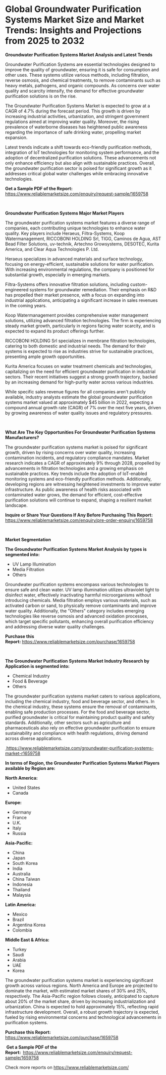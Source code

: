 <p><h1>Global Groundwater Purification Systems Market Size and Market Trends: Insights and Projections from 2025 to 2032</h1></p><p><strong>Groundwater Purification Systems Market Analysis and Latest Trends</strong></p>
<p><p>Groundwater Purification Systems are essential technologies designed to improve the quality of groundwater, ensuring it is safe for consumption and other uses. These systems utilize various methods, including filtration, reverse osmosis, and chemical treatments, to remove contaminants such as heavy metals, pathogens, and organic compounds. As concerns over water quality and scarcity intensify, the demand for effective groundwater purification solutions is on the rise.</p><p>The Groundwater Purification Systems Market is expected to grow at a CAGR of 4.7% during the forecast period. This growth is driven by increasing industrial activities, urbanization, and stringent government regulations aimed at improving water quality. Moreover, the rising prevalence of waterborne diseases has heightened public awareness regarding the importance of safe drinking water, propelling market expansion.</p><p>Latest trends indicate a shift towards eco-friendly purification methods, integration of IoT technologies for monitoring system performance, and the adoption of decentralized purification solutions. These advancements not only enhance efficiency but also align with sustainable practices. Overall, the groundwater purification sector is poised for significant growth as it addresses critical global water challenges while embracing innovative technologies.</p></p>
<p><strong>Get a Sample PDF of the Report:&nbsp;</strong> <a href="https://www.reliablemarketsize.com/enquiry/request-sample/1659758?utm_campaign=2192&utm_medium=2&utm_source=Github&utm_content=ia&utm_term=17022025&utm_id=groundwater-purification-systems">https://www.reliablemarketsize.com/enquiry/request-sample/1659758</a></p>
<p>&nbsp;</p>
<p><strong>Groundwater Purification Systems Major Market Players</strong></p>
<p><p>The groundwater purification systems market features a diverse range of companies, each contributing unique technologies to enhance water quality. Key players include Heraeus, Filtra-Systems, Koop Watermanagement, RICCOBONI HOLDING Srl, TIGG, Caminos de Agua, AST Bead Filter Solutions, uv-technik, Artechno Growsystems, DESOTEC, Kurita America, and Clear Aqua Technologies P. Ltd.</p><p>Heraeus specializes in advanced materials and surface technology, focusing on energy-efficient, sustainable solutions for water purification. With increasing environmental regulations, the company is positioned for substantial growth, especially in emerging markets.</p><p>Filtra-Systems offers innovative filtration solutions, including custom-engineered systems for groundwater remediation. Their emphasis on R&D has propelled their market presence, with a focus on expanding into industrial applications, anticipating a significant increase in sales revenues in the coming years.</p><p>Koop Watermanagement provides comprehensive water management solutions, utilizing advanced filtration technologies. The firm is experiencing steady market growth, particularly in regions facing water scarcity, and is expected to expand its product offerings further.</p><p>RICCOBONI HOLDING Srl specializes in membrane filtration technologies, catering to both domestic and industrial needs. The demand for their systems is expected to rise as industries strive for sustainable practices, presenting ample growth opportunities.</p><p>Kurita America focuses on water treatment chemicals and technologies, capitalizing on the need for efficient groundwater purification in industrial sectors. Their recent initiatives suggest a strong growth trajectory, backed by an increasing demand for high-purity water across various industries.</p><p>While specific sales revenue figures for all companies aren't publicly available, industry analysts estimate the global groundwater purification systems market valued at approximately $45 billion in 2022, expecting a compound annual growth rate (CAGR) of 7% over the next five years, driven by growing awareness of water quality issues and regulatory pressures.</p></p>
<p>&nbsp;</p>
<p><strong>What Are The Key Opportunities For Groundwater Purification Systems Manufacturers?</strong></p>
<p><p>The groundwater purification systems market is poised for significant growth, driven by rising concerns over water quality, increasing contamination incidents, and regulatory compliance mandates. Market research indicates a CAGR of approximately 9% through 2028, propelled by advancements in filtration technologies and a growing emphasis on sustainable practices. Key trends include the adoption of IoT-enabled monitoring systems and eco-friendly purification methods. Additionally, developing regions are witnessing heightened investments to improve water infrastructure. As public awareness of health risks associated with contaminated water grows, the demand for efficient, cost-effective purification solutions will continue to expand, shaping a resilient market landscape.</p></p>
<p><strong>Inquire or Share Your Questions If Any Before Purchasing This Report:</strong> <a href="https://www.reliablemarketsize.com/enquiry/pre-order-enquiry/1659758?utm_campaign=2192&utm_medium=2&utm_source=Github&utm_content=ia&utm_term=17022025&utm_id=groundwater-purification-systems">https://www.reliablemarketsize.com/enquiry/pre-order-enquiry/1659758</a></p>
<p>&nbsp;</p>
<p><strong>Market Segmentation</strong></p>
<p><strong>The Groundwater Purification Systems Market Analysis by types is segmented into:</strong></p>
<p><ul><li>UV Lamp Illumination</li><li>Media Filtration</li><li>Others</li></ul></p>
<p><p>Groundwater purification systems encompass various technologies to ensure safe and clean water. UV lamp illumination utilizes ultraviolet light to disinfect water, effectively inactivating harmful microorganisms without introducing chemicals. Media filtration employs various materials, such as activated carbon or sand, to physically remove contaminants and improve water quality. Additionally, the "Others" category includes emerging technologies like reverse osmosis and advanced oxidation processes, which target specific pollutants, enhancing overall purification efficiency and addressing diverse water quality challenges.</p></p>
<p><strong>Purchase this Report:&nbsp;</strong><a href="https://www.reliablemarketsize.com/purchase/1659758?utm_campaign=2192&utm_medium=2&utm_source=Github&utm_content=ia&utm_term=17022025&utm_id=groundwater-purification-systems">https://www.reliablemarketsize.com/purchase/1659758</a></p>
<p>&nbsp;</p>
<p><strong>The Groundwater Purification Systems Market Industry Research by Application is segmented into:</strong></p>
<p><ul><li>Chemical Industry</li><li>Food & Beverage</li><li>Others</li></ul></p>
<p><p>The groundwater purification systems market caters to various applications, including the chemical industry, food and beverage sector, and others. In the chemical industry, these systems ensure the removal of contaminants, enabling safe production processes. For the food and beverage sector, purified groundwater is critical for maintaining product quality and safety standards. Additionally, other sectors such as agriculture and pharmaceuticals also rely on effective groundwater purification to ensure sustainability and compliance with health regulations, driving demand across diverse applications.</p></p>
<p><a href="https://www.reliablemarketsize.com/groundwater-purification-systems-market-r1659758?utm_campaign=2192&utm_medium=2&utm_source=Github&utm_content=ia&utm_term=17022025&utm_id=groundwater-purification-systems">&nbsp;https://www.reliablemarketsize.com/groundwater-purification-systems-market-r1659758</a></p>
<p><strong>In terms of Region, the Groundwater Purification Systems Market Players available by Region are:</strong></p>
<p>
    <p> <strong> North America: </strong>
        <ul>
            <li>United States</li>
            <li>Canada</li>
        </ul>
        </p> 
    <p> <strong> Europe: </strong>
        <ul>
            <li>Germany</li>
            <li>France</li>
            <li>U.K.</li>
            <li>Italy</li>
            <li>Russia</li>
        </ul>
        </p> 
    <p> <strong> Asia-Pacific: </strong>
        <ul>
            <li>China</li>
            <li>Japan</li>
            <li>South Korea</li>
            <li>India</li>
            <li>Australia</li>
            <li>China Taiwan</li>
            <li>Indonesia</li>
            <li>Thailand</li>
            <li>Malaysia</li>
        </ul>
        </p> 
    <p> <strong> Latin America: </strong>
        <ul>
            <li>Mexico</li>
            <li>Brazil</li>
            <li>Argentina Korea</li>
            <li>Colombia</li>
        </ul>
        </p> 
    <p> <strong> Middle East & Africa: </strong>
        <ul>
            <li>Turkey</li>
            <li>Saudi</li>
            <li>Arabia</li>
            <li>UAE</li>
            <li>Korea</li>
        </ul>
    </p>
    </p>
<p><p>The groundwater purification systems market is experiencing significant growth across various regions. North America and Europe are projected to dominate the market, with estimated market shares of 30% and 25%, respectively. The Asia-Pacific region follows closely, anticipated to capture about 20% of the market share, driven by increasing industrialization and urbanization. China is expected to hold approximately 15%, reflecting rapid infrastructure development. Overall, a robust growth trajectory is expected, fueled by rising environmental concerns and technological advancements in purification systems.</p></p>
<p><strong>Purchase this Report: </strong><a href="https://www.reliablemarketsize.com/purchase/1659758?utm_campaign=2192&utm_medium=2&utm_source=Github&utm_content=ia&utm_term=17022025&utm_id=groundwater-purification-systems">https://www.reliablemarketsize.com/purchase/1659758</a></p>
<p>&nbsp;<strong>Get a Sample PDF of the Report:&nbsp;&nbsp;</strong><a href="https://www.reliablemarketsize.com/enquiry/request-sample/1659758?utm_campaign=2192&utm_medium=2&utm_source=Github&utm_content=ia&utm_term=17022025&utm_id=groundwater-purification-systems">https://www.reliablemarketsize.com/enquiry/request-sample/1659758</a></p>
<p><strong></strong></p>
<p>Check more reports on <a href="https://www.reliablemarketsize.com/?utm_campaign=2192&utm_medium=2&utm_source=Github&utm_content=ia&utm_term=17022025&utm_id=groundwater-purification-systems">https://www.reliablemarketsize.com/</a></p>